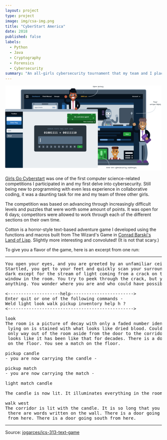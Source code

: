 ```yaml
---
layout: project
type: project
image: img/csa-img.png
title: "CyberStart America"
date: 2018
published: false
labels:
  - Python
  - Java
  - Cryptography
  - Forensics
  - Cybersecurity
summary: "An all-girls cybersecurity tournament that my team and I placed State Second in"
---
```


<img class="img-fluid" src="../img/csa-header.png">

[Girls Go Cyberstart](https://medium.com/girls-go-cyberstart) was one of the first computer science-related competitions I participated in and my first delve into cybersecurity. Still being new to programming with even less experience in collaborative coding, it was a daunting task for me and my team of three other girls.

The competition was based on advancing through increasingly difficult levels and puzzles that were worth some amount of points. It was open for 6 days; competitors were allowed to work through each of the different sections on their own time. 

Cotton is a horror-style text-based adventure game I developed using the functions and macros built from The Wizard's Game in [Conrad Barski's Land of Lisp](http://landoflisp.com/). Slightly more interesting and convoluted! (It is not that scary.)

To give you a flavor of the game, here is an excerpt from one run:

<hr>

<pre>
You open your eyes, and you are greeted by an unfamiliar ceiling.
Startled, you get to your feet and quickly scan your surroundings. It's
dark except for the stream of light coming from a crack on the only boarded
window in the room. You try to peek through the crack, but you cannot see
anything. You wonder where you are and who could have possibly brought you here.

<--------------------help------------------------>
Enter quit or one of the following commands -
Weld light look walk pickup inventory help h ?
<------------------------------------------------>

look
The room is a picture of decay with only a faded number identifying it as room-4. The bed you were
 lying on is stained with what looks like dried blood. Could it be your blood? No - it is not. The
 only way out of the room aside from the door to the corridor is a window that is boarded shut. It
 looks like it has been like that for decades. There is a door going west from here. You see a candle
 on the floor. You see a match on the floor.

pickup candle
- you are now carrying the candle -

pickup match
- you are now carrying the match -

light match candle

The candle is now lit. It illuminates everything in the room.

walk west
The corridor is lit with the candle. It is so long that you cannot see to the end. You notice that
 there are words written on the wall. There is a door going east from here. There is a way going north
 from here. There is a door going south from here.
</pre>

<hr>

Source: <a href="https://github.com/jogarces/ics-313-text-game"><i class="large github icon "></i>jogarces/ics-313-text-game</a>
